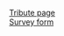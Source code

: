 <a href="https://joaquinsegura.github.io/HTML-CSS-live/Tribute-page/">Tribute page</a> 
<br>
<a href="https://joaquinsegura.github.io/HTML-CSS-live/Survey-form/">Survey form</a>
